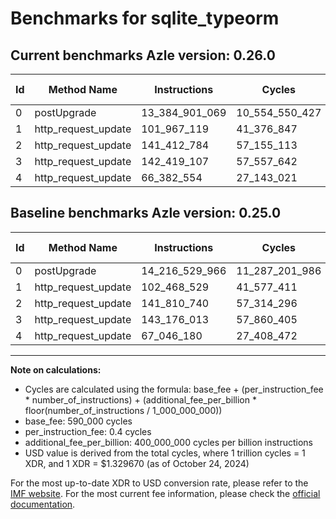 # Benchmarks for sqlite_typeorm

## Current benchmarks Azle version: 0.26.0

| Id  | Method Name         | Instructions   | Cycles         | USD           | USD/Million Calls | Change                                  |
| --- | ------------------- | -------------- | -------------- | ------------- | ----------------- | --------------------------------------- |
| 0   | postUpgrade         | 13_384_901_069 | 10_554_550_427 | $0.0140340691 | $14_034.06        | <font color="green">-831_628_897</font> |
| 1   | http_request_update | 101_967_119    | 41_376_847     | $0.0000550176 | $55.01            | <font color="green">-501_410</font>     |
| 2   | http_request_update | 141_412_784    | 57_155_113     | $0.0000759974 | $75.99            | <font color="green">-397_956</font>     |
| 3   | http_request_update | 142_419_107    | 57_557_642     | $0.0000765327 | $76.53            | <font color="green">-756_906</font>     |
| 4   | http_request_update | 66_382_554     | 27_143_021     | $0.0000360913 | $36.09            | <font color="green">-663_626</font>     |

## Baseline benchmarks Azle version: 0.25.0

| Id  | Method Name         | Instructions   | Cycles         | USD           | USD/Million Calls |
| --- | ------------------- | -------------- | -------------- | ------------- | ----------------- |
| 0   | postUpgrade         | 14_216_529_966 | 11_287_201_986 | $0.0150082539 | $15_008.25        |
| 1   | http_request_update | 102_468_529    | 41_577_411     | $0.0000552842 | $55.28            |
| 2   | http_request_update | 141_810_740    | 57_314_296     | $0.0000762091 | $76.20            |
| 3   | http_request_update | 143_176_013    | 57_860_405     | $0.0000769352 | $76.93            |
| 4   | http_request_update | 67_046_180     | 27_408_472     | $0.0000364442 | $36.44            |

---

**Note on calculations:**

- Cycles are calculated using the formula: base_fee + (per_instruction_fee \* number_of_instructions) + (additional_fee_per_billion \* floor(number_of_instructions / 1_000_000_000))
- base_fee: 590_000 cycles
- per_instruction_fee: 0.4 cycles
- additional_fee_per_billion: 400_000_000 cycles per billion instructions
- USD value is derived from the total cycles, where 1 trillion cycles = 1 XDR, and 1 XDR = $1.329670 (as of October 24, 2024)

For the most up-to-date XDR to USD conversion rate, please refer to the [IMF website](https://www.imf.org/external/np/fin/data/rms_sdrv.aspx).
For the most current fee information, please check the [official documentation](https://internetcomputer.org/docs/current/developer-docs/gas-cost#execution).
